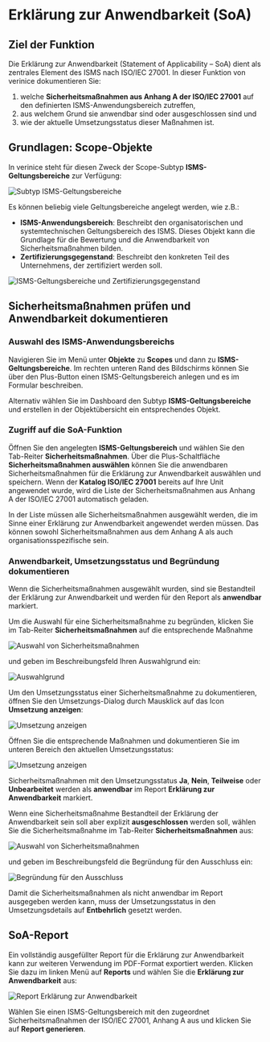 <!-- © 2025 The Project Contributors - see AUTHORS.txt -->
# Erklärung zur Anwendbarkeit (SoA)

## Ziel der Funktion

Die Erklärung zur Anwendbarkeit (Statement of Applicability – SoA) dient als zentrales Element des ISMS nach ISO/IEC 27001. In dieser Funktion von verinice dokumentieren Sie:

1. welche **Sicherheitsmaßnahmen aus Anhang A der ISO/IEC 27001** auf den definierten ISMS-Anwendungsbereich zutreffen,
1. aus welchem Grund sie anwendbar sind oder ausgeschlossen sind und
1. wie der aktuelle Umsetzungsstatus dieser Maßnahmen ist.

## Grundlagen: Scope-Objekte

In verinice steht für diesen Zweck der Scope-Subtyp **ISMS-Geltungsbereiche** zur Verfügung:

![Subtyp ISMS-Geltungsbereiche](/assets/domain-iso/verinice-39-subtype-scope.de.png)

Es können beliebig viele Geltungsbereiche angelegt werden, wie z.B.:

- **ISMS-Anwendungsbereich**: Beschreibt den organisatorischen und systemtechnischen Geltungsbereich des ISMS. Dieses Objekt kann die Grundlage für die Bewertung und die Anwendbarkeit von Sicherheitsmaßnahmen bilden.
- **Zertifizierungsgegenstand**: Beschreibt den konkreten Teil des Unternehmens, der zertifiziert werden soll. 

![ISMS-Geltungsbereiche und Zertifizierungsgegenstand](/assets/domain-iso/verinice-39-two-scopes.de.png)

## Sicherheitsmaßnahmen prüfen und Anwendbarkeit dokumentieren

### Auswahl des ISMS-Anwendungsbereichs

Navigieren Sie im Menü unter **Objekte** zu **Scopes** und dann zu **ISMS-Geltungsbereiche**. Im rechten unteren Rand des Bildschirms können Sie über den Plus-Button einen ISMS-Geltungsbereich anlegen und es im Formular beschreiben.

Alternativ wählen Sie im Dashboard den Subtyp **ISMS-Geltungsbereiche** und erstellen in der Objektübersicht ein entsprechendes Objekt.

### Zugriff auf die SoA-Funktion

Öffnen Sie den angelegten **ISMS-Geltungsbereich** und wählen Sie den Tab-Reiter **Sicherheitsmaßnahmen**. Über die Plus-Schaltfläche **Sicherheitsmaßnahmen auswählen** können Sie die anwendbaren Sicherheitsmaßnahmen für die Erklärung zur Anwendbarkeit auswählen und speichern. Wenn der **Katalog ISO/IEC 27001** bereits auf Ihre Unit angewendet wurde, wird die Liste der Sicherheitsmaßnahmen aus Anhang A der ISO/IEC 27001 automatisch geladen.

In der Liste müssen alle Sicherheitsmaßnahmen ausgewählt werden, die im Sinne einer Erklärung zur Anwendbarkeit angewendet werden müssen. Das können sowohl Sicherheitsmaßnahmen aus dem Anhang A als auch organisationsspezifische sein.

### Anwendbarkeit, Umsetzungsstatus und Begründung dokumentieren

Wenn die Sicherheitsmaßnahmen ausgewählt wurden, sind sie Bestandteil der Erklärung zur Anwendbarkeit und werden für den Report als **anwendbar** markiert. 

Um die Auswahl für eine Sicherheitsmaßnahme zu begründen, klicken Sie im Tab-Reiter **Sicherheitsmaßnahmen** auf die entsprechende Maßnahme

![Auswahl von Sicherheitsmaßnahmen](/assets/domain-iso/verinice-39-select-control.de.png)

und geben im Beschreibungsfeld Ihren Auswahlgrund ein:

![Auswahlgrund](/assets/domain-iso/verinice-39-select-reason.de.png)

Um den Umsetzungsstatus einer Sicherheitsmaßnahme zu dokumentieren, öffnen Sie den Umsetzungs-Dialog durch Mausklick auf das Icon **Umsetzung anzeigen**:

![Umsetzung anzeigen](/assets/domain-iso/verinice-39-show-implementation.de.png)

Öffnen Sie die entsprechende Maßnahmen und dokumentieren Sie im unteren Bereich den aktuellen Umsetzungsstatus:

![Umsetzung anzeigen](/assets/domain-iso/verinice-39-implementation-status.de.png)

Sicherheitsmaßnahmen mit den Umsetzungsstatus **Ja**, **Nein**, **Teilweise** oder **Unbearbeitet** werden als **anwendbar** im Report **Erklärung zur Anwendbarkeit** markiert.

Wenn eine Sicherheitsmaßnahme Bestandteil der Erklärung der Anwendbarkeit sein soll aber explizit **ausgeschlossen** werden soll, wählen Sie die Sicherheitsmaßnahme im Tab-Reiter **Sicherheitsmaßnahmen** aus:

![Auswahl von Sicherheitsmaßnahmen](/assets/domain-iso/verinice-39-document-exclusion.de.png)

und geben im Beschreibungsfeld die Begründung für den Ausschluss ein:

![Begründung für den Ausschluss](/assets/domain-iso/verinice-39-description-exclusion.de.png)

Damit die Sicherheitsmaßnahmen als nicht anwendbar im Report ausgegeben werden kann, muss der Umsetzungsstatus in den Umsetzungsdetails auf **Entbehrlich** gesetzt werden.

## SoA-Report

Ein vollständig ausgefüllter Report für die Erklärung zur Anwendbarkeit kann zur weiteren Verwendung im PDF-Format exportiert werden. Klicken Sie dazu im linken Menü auf **Reports** und wählen Sie die **Erklärung zur Anwendbarkeit** aus:

![Report Erklärung zur Anwendbarkeit](/assets/domain-iso/verinice-39-report-soa.de.png)

Wählen Sie einen ISMS-Geltungsbereich mit den zugeordnet Sicherheitsmaßnahmen der ISO/IEC 27001, Anhang A aus und klicken Sie auf **Report generieren**.
